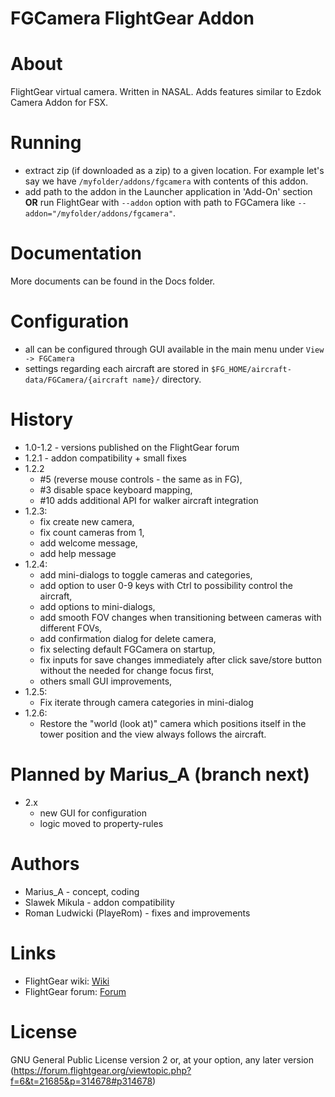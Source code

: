 FGCamera FlightGear Addon
=========================

# About

FlightGear virtual camera. Written in NASAL. Adds features similar to Ezdok Camera Addon for FSX.

# Running

- extract zip (if downloaded as a zip) to a given location. For example let's
  say we have `/myfolder/addons/fgcamera` with contents of this addon.
- add path to the addon in the Launcher application in 'Add-On' section **OR**
  run FlightGear with `--addon` option with path to FGCamera like
  `--addon="/myfolder/addons/fgcamera"`.

# Documentation

More documents can be found in the Docs folder.

# Configuration

- all can be configured through GUI available in the main menu under `View -> FGCamera`
- settings regarding each aircraft are stored in
  `$FG_HOME/aircraft-data/FGCamera/{aircraft name}/` directory.

# History

- 1.0-1.2 - versions published on the FlightGear forum
- 1.2.1 - addon compatibility + small fixes
- 1.2.2
    * #5 (reverse mouse controls - the same as in FG),
    * #3 disable space keyboard mapping,
    * #10 adds additional API for walker aircraft integration
- 1.2.3:
    * fix create new camera,
    * fix count cameras from 1,
    * add welcome message,
    * add help message
- 1.2.4:
    * add mini-dialogs to toggle cameras and categories,
    * add option to user 0-9 keys with Ctrl to possibility control the aircraft,
    * add options to mini-dialogs,
    * add smooth FOV changes when transitioning between cameras with different FOVs,
    * add confirmation dialog for delete camera,
    * fix selecting default FGCamera on startup,
    * fix inputs for save changes immediately after click save/store button without the needed for change focus first,
    * others small GUI improvements,
- 1.2.5:
    * Fix iterate through camera categories in mini-dialog
- 1.2.6:
    * Restore the "world (look at)" camera which positions itself in the tower position and the view always follows the aircraft.

# Planned by Marius_A (branch next)

- 2.x
  - new GUI for configuration
  - logic moved to property-rules

# Authors

- Marius_A - concept, coding
- Slawek Mikula - addon compatibility
- Roman Ludwicki (PlayeRom) - fixes and improvements

# Links

- FlightGear wiki: [Wiki](http://wiki.flightgear.org/FGCamera)
- FlightGear forum: [Forum](https://forum.flightgear.org/viewtopic.php?f=6&t=21685)

# License

GNU General Public License version 2 or, at your option, any later version
(https://forum.flightgear.org/viewtopic.php?f=6&t=21685&p=314678#p314678)
